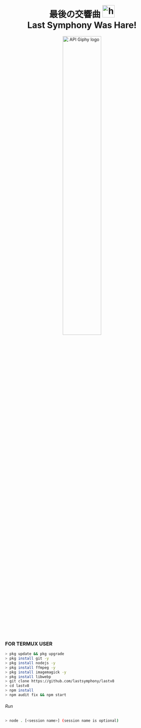 <h1 align="center">最後の交響曲 <img src="https://user-images.githubusercontent.com/1303154/88677602-1635ba80-d120-11ea-84d8-d263ba5fc3c0.gif" width="40px" alt="hi"><br>Last Symphony Was Hare!</h1>

<p align="center">
<img src="https://i.ibb.co/t83vxF8/Tak-berjudul4-20210204091817.png" width="50%" alt="API Giphy logo"/>
</p>


### FOR TERMUX USER
```bash
> pkg update && pkg upgrade
> pkg install git -y
> pkg install nodejs -y
> pkg install ffmpeg -y
> pkg install imagemagick -y
> pkg install libwebp
> git clone https://github.com/lastsymphony/lastv8
> cd lastv8
> npm install
> npm audit fix && npm start
```
###### Run
```bash
> node . [<session name>] (session name is optional)
```
